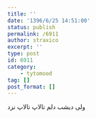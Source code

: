 ```yaml
---
title: ''
date: '1396/6/25 14:51:00'
status: publish
permalink: /6911
author: straxico
excerpt: ''
type: post
id: 6911
category:
    - tytomood
tag: []
post_format: []
---
```

ولی دیشب دلم تالاپ تالاپ نزد